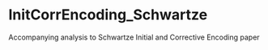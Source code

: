 # InitCorrEncoding_Schwartze
Accompanying analysis to Schwartze Initial and Corrective Encoding paper
